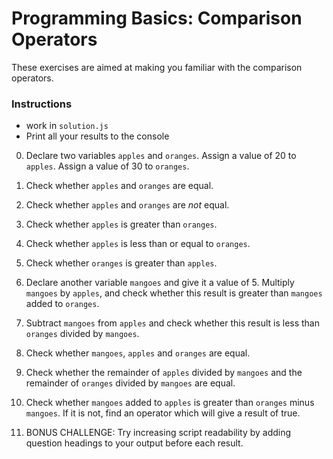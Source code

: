 # Programming Basics: Comparison Operators

These exercises are aimed at making you familiar with the comparison operators.

### Instructions
- work in `solution.js`
- Print all your results to the console

0. Declare two variables `apples` and `oranges`. Assign a value of 20 to `apples`. Assign a value of 30 to `oranges`.

1. Check whether `apples` and `oranges` are equal.

2. Check whether `apples` and `oranges` are *not* equal.

3. Check whether `apples` is greater than `oranges`.

4. Check whether `apples` is less than or equal to `oranges`.

5. Check whether `oranges` is greater than `apples`.

6. Declare another variable `mangoes` and give it a value of 5. Multiply `mangoes` by `apples`, and check whether this result is greater than `mangoes` added to `oranges`.

7. Subtract `mangoes` from `apples` and check whether this result is less than `oranges` divided by `mangoes`.

8. Check whether `mangoes`, `apples` and `oranges` are equal.

9. Check whether the remainder of `apples` divided by `mangoes` and the remainder of `oranges` divided by `mangoes` are equal.

10. Check whether `mangoes` added to `apples` is greater than `oranges` minus `mangoes`. If it is not, find an operator which will give a result of true.

11. BONUS CHALLENGE: Try increasing script readability by adding question headings to your output before each result.
